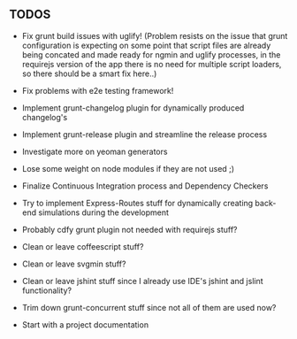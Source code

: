 TODOS
----------------------------------------------------------------------------------------------------------

* Fix grunt build issues with uglify!
  (Problem resists on the issue that grunt configuration is expecting on some point that script files are already
  being concated and made ready for ngmin and uglify processes, in the requirejs version of the app there is no need
  for multiple script loaders, so there should be a smart fix here..)

* Fix problems with e2e testing framework!

* Implement grunt-changelog plugin for dynamically produced changelog's

* Implement grunt-release plugin and streamline the release process

* Investigate more on yeoman generators

* Lose some weight on node modules if they are not used ;)

* Finalize Continuous Integration process and Dependency Checkers

* Try to implement Express-Routes stuff for dynamically creating back-end simulations during the development

* Probably cdfy grunt plugin not needed with requirejs stuff?

* Clean or leave coffeescript stuff?

* Clean or leave svgmin stuff?

* Clean or leave jshint stuff since I already use IDE's jshint and jslint functionality?

* Trim down grunt-concurrent stuff since not all of them are used now?

* Start with a project documentation